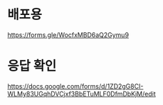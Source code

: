 배포용
=====
https://forms.gle/WocfxMBD6aQ2Gymu9


응답 확인
=====
https://docs.google.com/forms/d/1ZD2gG8CI-WLMy83UGqhDVCjxf3BbETuMLF0DfmDbKjM/edit
